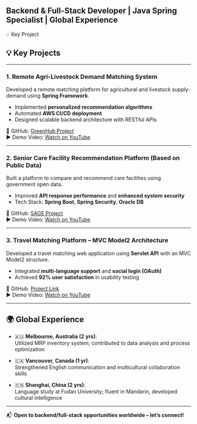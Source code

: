 ## Backend & Full-Stack Developer | Java Spring Specialist | Global Experience

💡 Key Project
## 💡 Key Projects

---

### 1. Remote Agri-Livestock Demand Matching System  
Developed a remote matching platform for agricultural and livestock supply-demand using **Spring Framework**.

- Implemented **personalized recommendation algorithms**  
- Automated **AWS CI/CD deployment**  
- Designed scalable backend architecture with RESTful APIs  

🔗 GitHub: [GreenHub Project](https://github.com/GreenHubPj/APIROUND.git)  
▶️ Demo Video: [Watch on YouTube](https://youtu.be/4WiTL4V2FCw)

---

### 2. Senior Care Facility Recommendation Platform (Based on Public Data)  
Built a platform to compare and recommend care facilities using government open data.

- Improved **API response performance** and **enhanced system security**  
- Tech Stack: **Spring Boot**, **Spring Security**, **Oracle DB**

🔗 GitHub: [SAGE Project](https://github.com/Teamzz-SAGE/SAGE.git)  
▶️ Demo Video: [Watch on YouTube](https://youtu.be/BcjNaAuBFFU)

---

### 3. Travel Matching Platform – MVC Model2 Architecture  
Developed a travel matching web application using **Servlet API** with an MVC Model2 structure.

- Integrated **multi-language support** and **social login (OAuth)**  
- Achieved **92% user satisfaction** in usability testing

🔗 GitHub: [Project Link](https://github.com/APIROUND/project.git)  
▶️ Demo Video: [Watch on YouTube](https://youtu.be/SoYL1w-uDqk)



---
## 🌍 Global Experience

- 🇦🇺 **Melbourne, Australia (2 yrs)**:  
  Utilized MRP inventory system; contributed to data analysis and process optimization

- 🇨🇦 **Vancouver, Canada (1 yr)**:  
  Strengthened English communication and multicultural collaboration skills

- 🇨🇳 **Shanghai, China (2 yrs)**:  
  Language study at Fudan University; fluent in Mandarin, developed cultural intelligence

---

📬 **Open to backend/full-stack opportunities worldwide – let’s connect!**
